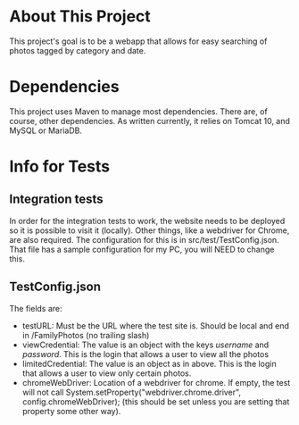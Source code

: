 # About This Project
This project's goal is to be a webapp that allows for easy searching of photos
tagged by category and date.

# Dependencies
This project uses Maven to manage most dependencies. There are, of course, other
dependencies. As written currently, it relies on Tomcat 10, and MySQL or MariaDB.

# Info for Tests
## Integration tests
In order for the integration tests to work, the website needs to be deployed so
it is possible to visit it (locally). Other things, like a webdriver for Chrome,
are also required. The configuration for this is in 
src/test/TestConfig.json. That file has a sample configuration for my PC, you 
will NEED to change this.
## TestConfig.json
The fields are:
* testURL: Must be the URL where the test site is. Should be local and end 
in /FamilyPhotos (no trailing slash)
* viewCredential: The value is an object with the keys *username* and *password*.
This is the login that allows a user to view all the photos
* limitedCredential: The value is an object as in above. This is the login that allows
a user to view only certain photos.
* chromeWebDriver: Location of a webdriver for chrome. If empty, the test will
not call System.setProperty("webdriver.chrome.driver", config.chromeWebDriver);
(this should be set unless you are setting that property some other way).